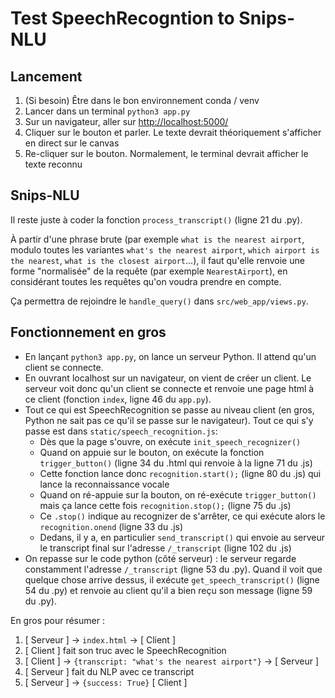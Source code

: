 # Test SpeechRecogntion to Snips-NLU

## Lancement
1. (Si besoin) Être dans le bon environnement conda / venv
2. Lancer dans un terminal `python3 app.py`
3. Sur un navigateur, aller sur [http://localhost:5000/](http://localhost:5000/)
4. Cliquer sur le bouton et parler. Le texte devrait théoriquement s'afficher en direct sur le canvas
5. Re-cliquer sur le bouton. Normalement, le terminal devrait afficher le texte reconnu

## Snips-NLU
Il reste juste à coder la fonction `process_transcript()` (ligne 21 du .py).

À partir d'une phrase brute (par exemple `what is the nearest airport`, modulo toutes les variantes `what's the nearest airport`, `which airport is the nearest`, `what is the closest airport`...), il faut qu'elle renvoie une forme "normalisée" de la requête (par exemple `NearestAirport`), en considérant toutes les requêtes qu'on voudra prendre en compte.

Ça permettra de rejoindre le `handle_query()` dans `src/web_app/views.py`.

## Fonctionnement en gros
- En lançant `python3 app.py`, on lance un serveur Python. Il attend qu'un client se connecte.
- En ouvrant localhost sur un navigateur, on vient de créer un client. Le serveur voit donc qu'un client se connecte et renvoie une page html à ce client (fonction `index`, ligne 46 du `app.py`).
- Tout ce qui est SpeechRecognition se passe au niveau client (en gros, Python ne sait pas ce qu'il se passe sur le navigateur). Tout ce qui s'y passe est dans `static/speech_recognition.js`:
  - Dès que la page s'ouvre, on exécute `init_speech_recognizer()`
  - Quand on appuie sur le bouton, on exécute la fonction `trigger_button()` (ligne 34 du .html qui renvoie à la ligne 71 du .js)
  - Cette fonction lance donc `recognition.start();` (ligne 80 du .js) qui lance la reconnaissance vocale
  - Quand on ré-appuie sur la bouton, on ré-exécute `trigger_button()` mais ça lance cette fois `recognition.stop();` (ligne 75 du .js)
  - Ce `.stop()` indique au recognizer de s'arrêter, ce qui exécute alors le `recognition.onend` (ligne 33 du .js)
  - Dedans, il y a, en particulier `send_transcript()` qui envoie au serveur le transcript final sur l'adresse `/_transcript` (ligne 102 du .js)
- On repasse sur le code python (côté serveur) : le serveur regarde constamment l'adresse `/_transcript` (ligne 53 du .py). Quand il voit que quelque chose arrive dessus, il exécute `get_speech_transcript()` (ligne 54 du .py) et renvoie au client qu'il a bien reçu son message (ligne 59 du .py).


En gros pour résumer :

1. [ Serveur ] &#8594; `index.html` &#8594; [ Client ]
2. [ Client ] fait son truc avec le SpeechRecognition
3. [ Client ] &#8594; `{transcript: "what's the nearest airport"}` &#8594; [ Serveur ]
4. [ Serveur ] fait du NLP avec ce transcript
5. [ Serveur ] &#8594; `{success: True}` [ Client ]
